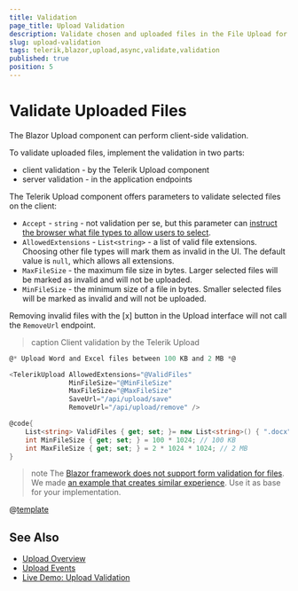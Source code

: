 ```yaml
---
title: Validation
page_title: Upload Validation
description: Validate chosen and uploaded files in the File Upload for Blazor.
slug: upload-validation
tags: telerik,blazor,upload,async,validate,validation
published: true
position: 5
---
```


# Validate Uploaded Files

The Blazor Upload component can perform client-side validation.

To validate uploaded files, implement the validation in two parts:

* client validation - by the Telerik Upload component
* server validation - in the application endpoints

The Telerik Upload component offers parameters to validate selected files on the client:

* `Accept` - `string` - not validation per se, but this parameter can [instruct the browser what file types to allow users to select](https://developer.mozilla.org/en-US/docs/Web/HTML/Attributes/accept).
* `AllowedExtensions` - `List<string>` - a list of valid file extensions. Choosing other file types will mark them as invalid in the UI. The default value is `null`, which allows all extensions.
* `MaxFileSize` - the maximum file size in bytes. Larger selected files will be marked as invalid and will not be uploaded.
* `MinFileSize` - the minimum size of a file in bytes. Smaller selected files will be marked as invalid and will not be uploaded.

Removing invalid files with the [x] button in the Upload interface will not call the `RemoveUrl` endpoint.

>caption Client validation by the Telerik Upload

<div class="skip-repl"></div>

````CS
@* Upload Word and Excel files between 100 KB and 2 MB *@

<TelerikUpload AllowedExtensions="@ValidFiles"
               MinFileSize="@MinFileSize"
               MaxFileSize="@MaxFileSize"
               SaveUrl="/api/upload/save"
               RemoveUrl="/api/upload/remove" />

@code{
    List<string> ValidFiles { get; set; }= new List<string>() { ".docx", ".xlsx" };
    int MinFileSize { get; set; } = 100 * 1024; // 100 KB
    int MaxFileSize { get; set; } = 2 * 1024 * 1024; // 2 MB
}
````

>note The [Blazor framework does not support form validation for files](https://github.com/dotnet/aspnetcore/issues/18821). We made [an example that creates similar experience](https://github.com/telerik/blazor-ui/tree/master/upload/form-validation). Use it as base for your implementation.

@[template](/_contentTemplates/upload/notes.md#server-security-note)

## See Also

* [Upload Overview](slug://upload-overview)
* [Upload Events](slug://upload-events)
* [Live Demo: Upload Validation](https://demos.telerik.com/blazor-ui/upload/validation)
